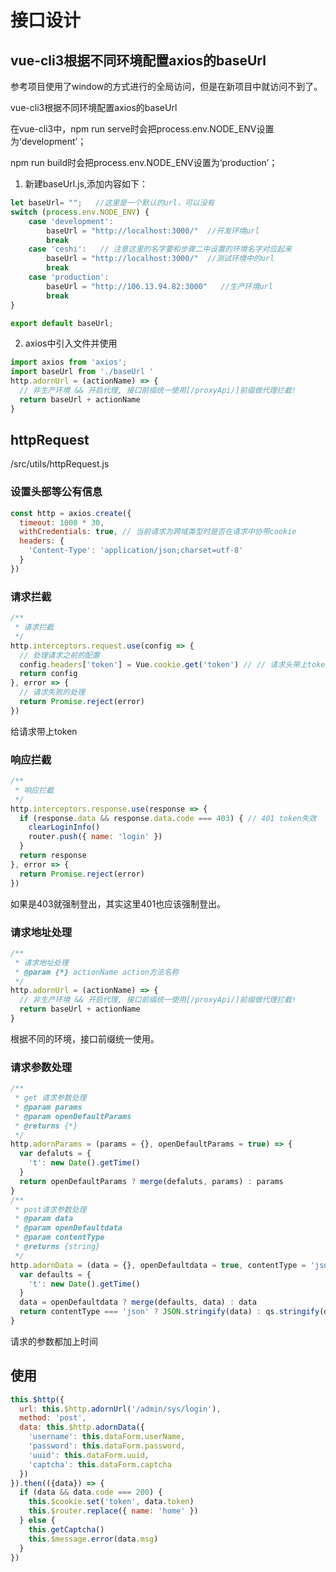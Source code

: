 # 接口设计

## vue-cli3根据不同环境配置axios的baseUrl

参考项目使用了window的方式进行的全局访问，但是在新项目中就访问不到了。

vue-cli3根据不同环境配置axios的baseUrl

在vue-cli3中，npm run serve时会把process.env.NODE_ENV设置为‘development’；

npm run build时会把process.env.NODE_ENV设置为‘production’；

1. 新建baseUrl.js,添加内容如下：

```js
let baseUrl= "";   //这里是一个默认的url，可以没有
switch (process.env.NODE_ENV) {
    case 'development':
        baseUrl = "http://localhost:3000/"  //开发环境url
        break
    case 'ceshi':   // 注意这里的名字要和步骤二中设置的环境名字对应起来
        baseUrl = "http://localhost:3000/"  //测试环境中的url
        break
    case 'production':
        baseUrl = "http://106.13.94.82:3000"   //生产环境url
        break
}

export default baseUrl;
```

2. axios中引入文件并使用

```js
import axios from 'axios';
import baseUrl from './baseUrl '
http.adornUrl = (actionName) => {
  // 非生产环境 && 开启代理, 接口前缀统一使用[/proxyApi/]前缀做代理拦截!
  return baseUrl + actionName
}
```





## httpRequest

/src/utils/httpRequest.js

### 设置头部等公有信息

```js
const http = axios.create({
  timeout: 1000 * 30,
  withCredentials: true, // 当前请求为跨域类型时是否在请求中协带cookie
  headers: {
    'Content-Type': 'application/json;charset=utf-8'
  }
})
```



### 请求拦截

```js
/**
 * 请求拦截
 */
http.interceptors.request.use(config => {
  // 处理请求之前的配置
  config.headers['token'] = Vue.cookie.get('token') // // 请求头带上token
  return config
}, error => {
  // 请求失败的处理
  return Promise.reject(error)
})
```

给请求带上token



### 响应拦截

```js
/**
 * 响应拦截
 */
http.interceptors.response.use(response => {
  if (response.data && response.data.code === 403) { // 401 token失效
    clearLoginInfo()
    router.push({ name: 'login' })
  }
  return response
}, error => {
  return Promise.reject(error)
})
```

如果是403就强制登出，其实这里401也应该强制登出。



### 请求地址处理

```js
/**
 * 请求地址处理
 * @param {*} actionName action方法名称
 */
http.adornUrl = (actionName) => {
  // 非生产环境 && 开启代理, 接口前缀统一使用[/proxyApi/]前缀做代理拦截!
  return baseUrl + actionName
}
```

根据不同的环境，接口前缀统一使用。



### 请求参数处理

```js
/**
 * get 请求参数处理
 * @param params
 * @param openDefaultParams
 * @returns {*}
 */
http.adornParams = (params = {}, openDefaultParams = true) => {
  var defaluts = {
    't': new Date().getTime()
  }
  return openDefaultParams ? merge(defaluts, params) : params
}
/**
 * post请求参数处理
 * @param data
 * @param openDefaultdata
 * @param contentType
 * @returns {string}
 */
http.adornData = (data = {}, openDefaultdata = true, contentType = 'json') => {
  var defaults = {
    't': new Date().getTime()
  }
  data = openDefaultdata ? merge(defaults, data) : data
  return contentType === 'json' ? JSON.stringify(data) : qs.stringify(data)
}
```

请求的参数都加上时间

## 使用

```js
this.$http({
  url: this.$http.adornUrl('/admin/sys/login'),
  method: 'post',
  data: this.$http.adornData({
    'username': this.dataForm.userName,
    'password': this.dataForm.password,
    'uuid': this.dataForm.uuid,
    'captcha': this.dataForm.captcha
  })
}).then(({data}) => {
  if (data && data.code === 200) {
    this.$cookie.set('token', data.token)
    this.$router.replace({ name: 'home' })
  } else {
    this.getCaptcha()
    this.$message.error(data.msg)
  }
})
```











